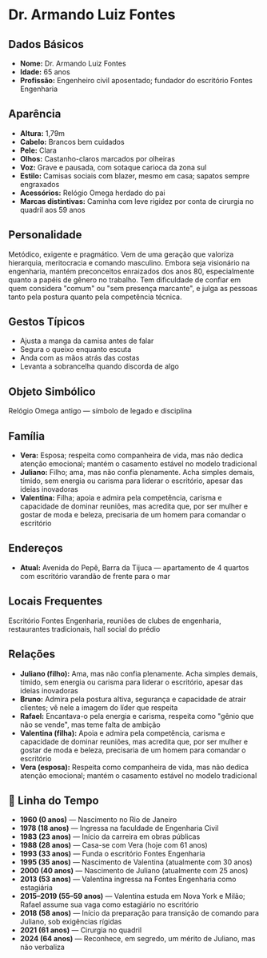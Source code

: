 # Dr. Armando Luiz Fontes

## Dados Básicos
- **Nome:** Dr. Armando Luiz Fontes
- **Idade:** 65 anos
- **Profissão:** Engenheiro civil aposentado; fundador do escritório Fontes Engenharia

## Aparência
- **Altura:** 1,79m
- **Cabelo:** Brancos bem cuidados
- **Pele:** Clara
- **Olhos:** Castanho-claros marcados por olheiras
- **Voz:** Grave e pausada, com sotaque carioca da zona sul
- **Estilo:** Camisas sociais com blazer, mesmo em casa; sapatos sempre engraxados
- **Acessórios:** Relógio Omega herdado do pai
- **Marcas distintivas:** Caminha com leve rigidez por conta de cirurgia no quadril aos 59 anos

## Personalidade
Metódico, exigente e pragmático. Vem de uma geração que valoriza hierarquia, meritocracia e comando masculino. Embora seja visionário na engenharia, mantém preconceitos enraizados dos anos 80, especialmente quanto a papéis de gênero no trabalho. Tem dificuldade de confiar em quem considera "comum" ou "sem presença marcante", e julga as pessoas tanto pela postura quanto pela competência técnica.

## Gestos Típicos
- Ajusta a manga da camisa antes de falar
- Segura o queixo enquanto escuta
- Anda com as mãos atrás das costas
- Levanta a sobrancelha quando discorda de algo

## Objeto Simbólico
Relógio Omega antigo — símbolo de legado e disciplina

## Família
- **Vera:** Esposa; respeita como companheira de vida, mas não dedica atenção emocional; mantém o casamento estável no modelo tradicional
- **Juliano:** Filho; ama, mas não confia plenamente. Acha simples demais, tímido, sem energia ou carisma para liderar o escritório, apesar das ideias inovadoras
- **Valentina:** Filha; apoia e admira pela competência, carisma e capacidade de dominar reuniões, mas acredita que, por ser mulher e gostar de moda e beleza, precisaria de um homem para comandar o escritório

## Endereços
- **Atual:** Avenida do Pepê, Barra da Tijuca — apartamento de 4 quartos com escritório varandão de frente para o mar

## Locais Frequentes
Escritório Fontes Engenharia, reuniões de clubes de engenharia, restaurantes tradicionais, hall social do prédio

## Relações
- **Juliano (filho):** Ama, mas não confia plenamente. Acha simples demais, tímido, sem energia ou carisma para liderar o escritório, apesar das ideias inovadoras
- **Bruno:** Admira pela postura altiva, segurança e capacidade de atrair clientes; vê nele a imagem do líder que respeita
- **Rafael:** Encantava-o pela energia e carisma, respeita como "gênio que não se vende", mas teme falta de ambição
- **Valentina (filha):** Apoia e admira pela competência, carisma e capacidade de dominar reuniões, mas acredita que, por ser mulher e gostar de moda e beleza, precisaria de um homem para comandar o escritório
- **Vera (esposa):** Respeita como companheira de vida, mas não dedica atenção emocional; mantém o casamento estável no modelo tradicional

## 📅 Linha do Tempo
- **1960 (0 anos)** — Nascimento no Rio de Janeiro
- **1978 (18 anos)** — Ingressa na faculdade de Engenharia Civil
- **1983 (23 anos)** — Início da carreira em obras públicas
- **1988 (28 anos)** — Casa-se com Vera (hoje com 61 anos)
- **1993 (33 anos)** — Funda o escritório Fontes Engenharia
- **1995 (35 anos)** — Nascimento de Valentina (atualmente com 30 anos)
- **2000 (40 anos)** — Nascimento de Juliano (atualmente com 25 anos)
- **2013 (53 anos)** — Valentina ingressa na Fontes Engenharia como estagiária
- **2015–2019 (55–59 anos)** — Valentina estuda em Nova York e Milão; Rafael assume sua vaga como estagiário no escritório
- **2018 (58 anos)** — Início da preparação para transição de comando para Juliano, sob exigências rígidas
- **2021 (61 anos)** — Cirurgia no quadril
- **2024 (64 anos)** — Reconhece, em segredo, um mérito de Juliano, mas não verbaliza
